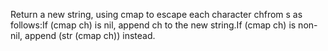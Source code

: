 Return a new string, using cmap to escape each character chfrom s as follows:If (cmap ch) is nil, append ch to the new string.If (cmap ch) is non-nil, append (str (cmap ch)) instead.